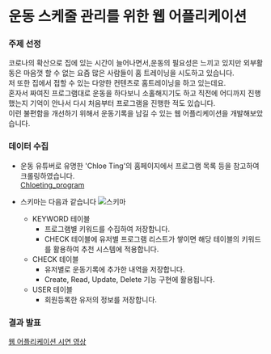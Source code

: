 # 운동 스케줄 관리를 위한 웹 어플리케이션

### 주제 선정
코로나의 확산으로 집에 있는 시간이 늘어나면서,운동의 필요성은 느끼고 있지만 외부활동은 마음껏 할 수 없는 요즘 많은 사람들이 홈 트레이닝을 시도하고 있습니다.\
저 또한 집에서 접할 수 있는 다양한 컨텐츠로 홈트레이닝을 하고 있는데요.\
혼자서 짜여진 프로그램대로 운동을 하다보니 소홀해지기도 하고 직전에 어디까지 진행했는지 기억이 안나서 다시 처음부터 프로그램을 진행한 적도 있습니다.\
이런 불편함을 개선하기 위해서 운동기록을 남길 수 있는 웹 어플리케이션을 개발해보았습니다. 


### 데이터 수집
- 운동 유튜버로 유명한 'Chloe Ting'의 홈페이지에서 프로그램 목록 등을 참고하여 크롤링하였습니다.\
    [Chloeting_program](https://www.chloeting.com/program/)



- 스키마는 다음과 같습니다
    ![스키마](https://i.esdrop.com/d/9760phgt5lnm/uqPxE2Ry9y.png)
    + KEYWORD 테이블
        + 프로그램별 키워드를 수집하여 저장합니다.
        + CHECK 테이블에 유저별 프로그램 리스트가 쌓이면 해당 테이블의 키워드를 활용하여 추천 시스템에 적용합니다.
    + CHECK 테이블
        + 유저별로 운동기록에 추가한 내역을 저장합니다.
        + Create, Read, Update, Delete 기능 구현에 활용됩니다.
    + USER 테이블
        + 회원등록한 유저의 정보를 저장합니다.
                        
    
    
### 결과 발표
[웹 어플리케이션 시연 영상](https://youtu.be/MFmrhHXbyuo)
